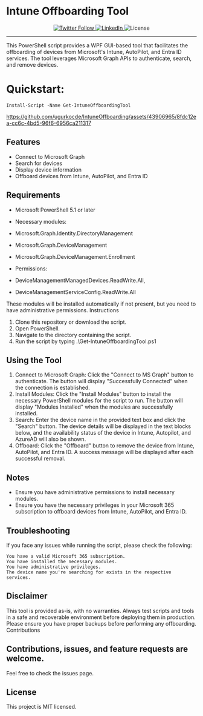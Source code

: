 # Intune Offboarding Tool

<div align="center">
  <p>
    <a href="https://twitter.com/UgurKocDe">
      <img src="https://img.shields.io/badge/Follow-@UgurKocDe-1DA1F2?style=flat&logo=x&logoColor=white" alt="Twitter Follow"/>
    </a>
    <a href="https://www.linkedin.com/in/ugurkocde/">
      <img src="https://img.shields.io/badge/LinkedIn-Connect-0A66C2?style=flat&logo=linkedin" alt="LinkedIn"/>
    </a>
    <img src="https://img.shields.io/github/license/ugurkocde/IntuneAssignmentChecker?style=flat" alt="License"/>
  </p>
</div>

---

This PowerShell script provides a WPF GUI-based tool that facilitates the offboarding of devices from Microsoft's Intune, AutoPilot, and Entra ID services. The tool leverages Microsoft Graph APIs to authenticate, search, and remove devices.

# Quickstart:

`Install-Script -Name Get-IntuneOffboardingTool`

https://github.com/ugurkocde/IntuneOffboarding/assets/43906965/8fdc12ea-cc6c-4bd5-96f6-6956ca211317

## Features

- Connect to Microsoft Graph
- Search for devices
- Display device information
- Offboard devices from Intune, AutoPilot, and Entra ID

## Requirements

- Microsoft PowerShell 5.1 or later
- Necessary modules:
- Microsoft.Graph.Identity.DirectoryManagement
- Microsoft.Graph.DeviceManagement
- Microsoft.Graph.DeviceManagement.Enrollment

- Permissions:
- DeviceManagementManagedDevices.ReadWrite.All,
- DeviceManagementServiceConfig.ReadWrite.All

These modules will be installed automatically if not present, but you need to have administrative permissions.
Instructions

1. Clone this repository or download the script.
2. Open PowerShell.
3. Navigate to the directory containing the script.
4. Run the script by typing .\Get-IntuneOffboardingTool.ps1

## Using the Tool

1. Connect to Microsoft Graph: Click the "Connect to MS Graph" button to authenticate. The button will display "Successfully Connected" when the connection is established.
2. Install Modules: Click the "Install Modules" button to install the necessary PowerShell modules for the script to run. The button will display "Modules Installed" when the modules are successfully installed.
3. Search: Enter the device name in the provided text box and click the "Search" button. The device details will be displayed in the text blocks below, and the availability status of the device in Intune, Autopilot, and AzureAD will also be shown.
4. Offboard: Click the "Offboard" button to remove the device from Intune, AutoPilot, and Entra ID. A success message will be displayed after each successful removal.

## Notes

- Ensure you have administrative permissions to install necessary modules.
- Ensure you have the necessary privileges in your Microsoft 365 subscription to offboard devices from Intune, AutoPilot, and Entra ID.

## Troubleshooting

If you face any issues while running the script, please check the following:

    You have a valid Microsoft 365 subscription.
    You have installed the necessary modules.
    You have administrative privileges.
    The device name you're searching for exists in the respective services.

## Disclaimer

This tool is provided as-is, with no warranties. Always test scripts and tools in a safe and recoverable environment before deploying them in production. Please ensure you have proper backups before performing any offboarding.
Contributions

## Contributions, issues, and feature requests are welcome.

Feel free to check the issues page.

## License

This project is MIT licensed.
